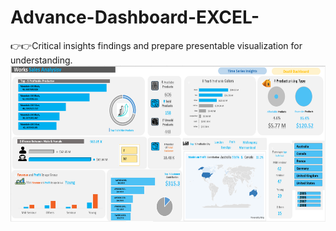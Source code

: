 # Advance-Dashboard-EXCEL-
👉👉Critical insights findings and prepare presentable visualization for understanding. 
<img align="center" alt="dataanalysis"  width = "1000" height = "250px" src="Screenshot 2023-12-07 165206.png">
